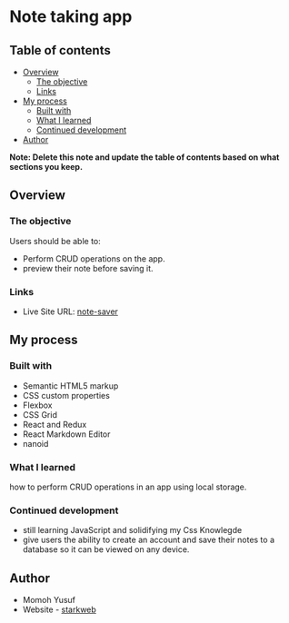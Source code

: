 # Note taking app


## Table of contents

- [Overview](#overview)
  - [The objective](#the-objective)
  - [Links](#links)
- [My process](#my-process)
  - [Built with](#built-with)
  - [What I learned](#what-i-learned)
  - [Continued development](#continued-development)
- [Author](#author)

**Note: Delete this note and update the table of contents based on what sections you keep.**

## Overview

### The objective

Users should be able to:

- Perform CRUD operations on the app.
- preview their note before saving it.

### Links
- Live Site URL: [note-saver](https://note-saver.netlify.app)

## My process

### Built with

- Semantic HTML5 markup
- CSS custom properties
- Flexbox
- CSS Grid
- React and Redux
- React Markdown Editor
- nanoid


### What I learned
how to perform CRUD operations in an app using local storage. 

### Continued development

- still learning JavaScript and solidifying my Css Knowlegde
- give users the ability to create an account and save their notes to a database so it can be viewed on any device.

## Author
- Momoh Yusuf
- Website - [starkweb](https://www.starkwebb.netlify.app)



